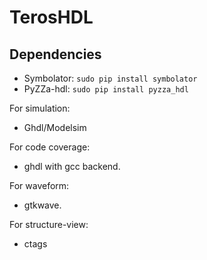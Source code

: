 # TerosHDL

## Dependencies

- Symbolator:
```sudo pip install symbolator```
- PyZZa-hdl:
```sudo pip install pyzza_hdl```

For simulation:

- Ghdl/Modelsim

For code coverage:

- ghdl with gcc backend.

For waveform:

- gtkwave.

For structure-view:

- ctags
